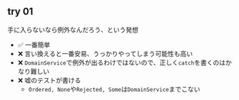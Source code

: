 ## try 01
手に入らないなら例外なんだろう、という発想

+ :white_check_mark: 一番簡単
+ :x: 言い換えると一番安易、うっかりやってしまう可能性も高い
+ :x: `DomainService`で例外が出るわけではないので、正しく`catch`を書くのはかなり難しい
+ :x: 嘘のテストが書ける
  + `Ordered, None`や`Rejected, Some`は`DomainService`までこない

